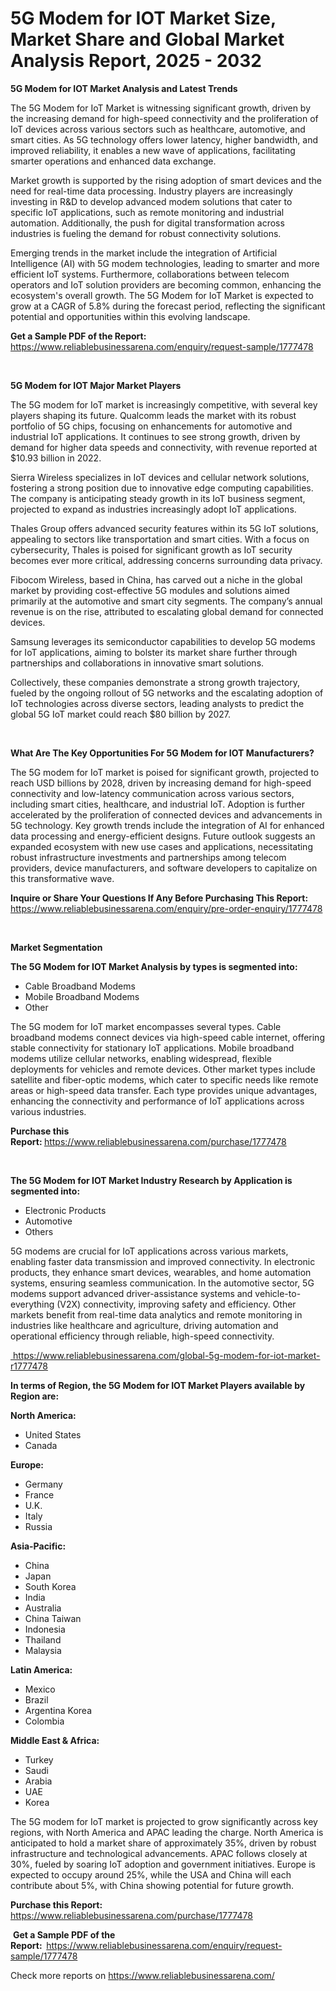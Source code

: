 <p><h1>5G Modem for IOT Market Size, Market Share and Global Market Analysis Report, 2025 - 2032</h1></p><p><strong>5G Modem for IOT Market Analysis and Latest Trends</strong></p>
<p><p>The 5G Modem for IoT Market is witnessing significant growth, driven by the increasing demand for high-speed connectivity and the proliferation of IoT devices across various sectors such as healthcare, automotive, and smart cities. As 5G technology offers lower latency, higher bandwidth, and improved reliability, it enables a new wave of applications, facilitating smarter operations and enhanced data exchange.</p><p>Market growth is supported by the rising adoption of smart devices and the need for real-time data processing. Industry players are increasingly investing in R&D to develop advanced modem solutions that cater to specific IoT applications, such as remote monitoring and industrial automation. Additionally, the push for digital transformation across industries is fueling the demand for robust connectivity solutions.</p><p>Emerging trends in the market include the integration of Artificial Intelligence (AI) with 5G modem technologies, leading to smarter and more efficient IoT systems. Furthermore, collaborations between telecom operators and IoT solution providers are becoming common, enhancing the ecosystem's overall growth. The 5G Modem for IoT Market is expected to grow at a CAGR of 5.8% during the forecast period, reflecting the significant potential and opportunities within this evolving landscape.</p></p>
<p><strong>Get a Sample PDF of the Report:&nbsp;</strong> <a href="https://www.reliablebusinessarena.com/enquiry/request-sample/1777478?utm_campaign=2746&utm_medium=2&utm_source=Github&utm_content=ia&utm_term=05032025&utm_id=5g-modem-for-iot">https://www.reliablebusinessarena.com/enquiry/request-sample/1777478</a></p>
<p>&nbsp;</p>
<p><strong>5G Modem for IOT Major Market Players</strong></p>
<p><p>The 5G modem for IoT market is increasingly competitive, with several key players shaping its future. Qualcomm leads the market with its robust portfolio of 5G chips, focusing on enhancements for automotive and industrial IoT applications. It continues to see strong growth, driven by demand for higher data speeds and connectivity, with revenue reported at $10.93 billion in 2022.</p><p>Sierra Wireless specializes in IoT devices and cellular network solutions, fostering a strong position due to innovative edge computing capabilities. The company is anticipating steady growth in its IoT business segment, projected to expand as industries increasingly adopt IoT applications.</p><p>Thales Group offers advanced security features within its 5G IoT solutions, appealing to sectors like transportation and smart cities. With a focus on cybersecurity, Thales is poised for significant growth as IoT security becomes ever more critical, addressing concerns surrounding data privacy.</p><p>Fibocom Wireless, based in China, has carved out a niche in the global market by providing cost-effective 5G modules and solutions aimed primarily at the automotive and smart city segments. The company’s annual revenue is on the rise, attributed to escalating global demand for connected devices.</p><p>Samsung leverages its semiconductor capabilities to develop 5G modems for IoT applications, aiming to bolster its market share further through partnerships and collaborations in innovative smart solutions. </p><p>Collectively, these companies demonstrate a strong growth trajectory, fueled by the ongoing rollout of 5G networks and the escalating adoption of IoT technologies across diverse sectors, leading analysts to predict the global 5G IoT market could reach $80 billion by 2027.</p></p>
<p>&nbsp;</p>
<p><strong>What Are The Key Opportunities For 5G Modem for IOT Manufacturers?</strong></p>
<p><p>The 5G modem for IoT market is poised for significant growth, projected to reach USD billions by 2028, driven by increasing demand for high-speed connectivity and low-latency communication across various sectors, including smart cities, healthcare, and industrial IoT. Adoption is further accelerated by the proliferation of connected devices and advancements in 5G technology. Key growth trends include the integration of AI for enhanced data processing and energy-efficient designs. Future outlook suggests an expanded ecosystem with new use cases and applications, necessitating robust infrastructure investments and partnerships among telecom providers, device manufacturers, and software developers to capitalize on this transformative wave.</p></p>
<p><strong>Inquire or Share Your Questions If Any Before Purchasing This Report:</strong> <a href="https://www.reliablebusinessarena.com/enquiry/pre-order-enquiry/1777478?utm_campaign=2746&utm_medium=2&utm_source=Github&utm_content=ia&utm_term=05032025&utm_id=5g-modem-for-iot">https://www.reliablebusinessarena.com/enquiry/pre-order-enquiry/1777478</a></p>
<p>&nbsp;</p>
<p><strong>Market Segmentation</strong></p>
<p><strong>The 5G Modem for IOT Market Analysis by types is segmented into:</strong></p>
<p><ul><li>Cable Broadband Modems</li><li>Mobile Broadband Modems</li><li>Other</li></ul></p>
<p><p>The 5G modem for IoT market encompasses several types. Cable broadband modems connect devices via high-speed cable internet, offering stable connectivity for stationary IoT applications. Mobile broadband modems utilize cellular networks, enabling widespread, flexible deployments for vehicles and remote devices. Other market types include satellite and fiber-optic modems, which cater to specific needs like remote areas or high-speed data transfer. Each type provides unique advantages, enhancing the connectivity and performance of IoT applications across various industries.</p></p>
<p><strong>Purchase this Report:&nbsp;</strong><a href="https://www.reliablebusinessarena.com/purchase/1777478?utm_campaign=2746&utm_medium=2&utm_source=Github&utm_content=ia&utm_term=05032025&utm_id=5g-modem-for-iot">https://www.reliablebusinessarena.com/purchase/1777478</a></p>
<p>&nbsp;</p>
<p><strong>The 5G Modem for IOT Market Industry Research by Application is segmented into:</strong></p>
<p><ul><li>Electronic Products</li><li>Automotive</li><li>Others</li></ul></p>
<p><p>5G modems are crucial for IoT applications across various markets, enabling faster data transmission and improved connectivity. In electronic products, they enhance smart devices, wearables, and home automation systems, ensuring seamless communication. In the automotive sector, 5G modems support advanced driver-assistance systems and vehicle-to-everything (V2X) connectivity, improving safety and efficiency. Other markets benefit from real-time data analytics and remote monitoring in industries like healthcare and agriculture, driving automation and operational efficiency through reliable, high-speed connectivity.</p></p>
<p><a href="https://www.reliablebusinessarena.com/global-5g-modem-for-iot-market-r1777478?utm_campaign=2746&utm_medium=2&utm_source=Github&utm_content=ia&utm_term=05032025&utm_id=5g-modem-for-iot">&nbsp;https://www.reliablebusinessarena.com/global-5g-modem-for-iot-market-r1777478</a></p>
<p><strong>In terms of Region, the 5G Modem for IOT Market Players available by Region are:</strong></p>
<p>
    <p> <strong> North America: </strong>
        <ul>
            <li>United States</li>
            <li>Canada</li>
        </ul>
        </p> 
    <p> <strong> Europe: </strong>
        <ul>
            <li>Germany</li>
            <li>France</li>
            <li>U.K.</li>
            <li>Italy</li>
            <li>Russia</li>
        </ul>
        </p> 
    <p> <strong> Asia-Pacific: </strong>
        <ul>
            <li>China</li>
            <li>Japan</li>
            <li>South Korea</li>
            <li>India</li>
            <li>Australia</li>
            <li>China Taiwan</li>
            <li>Indonesia</li>
            <li>Thailand</li>
            <li>Malaysia</li>
        </ul>
        </p> 
    <p> <strong> Latin America: </strong>
        <ul>
            <li>Mexico</li>
            <li>Brazil</li>
            <li>Argentina Korea</li>
            <li>Colombia</li>
        </ul>
        </p> 
    <p> <strong> Middle East & Africa: </strong>
        <ul>
            <li>Turkey</li>
            <li>Saudi</li>
            <li>Arabia</li>
            <li>UAE</li>
            <li>Korea</li>
        </ul>
    </p>
    </p>
<p><p>The 5G modem for IoT market is projected to grow significantly across key regions, with North America and APAC leading the charge. North America is anticipated to hold a market share of approximately 35%, driven by robust infrastructure and technological advancements. APAC follows closely at 30%, fueled by soaring IoT adoption and government initiatives. Europe is expected to occupy around 25%, while the USA and China will each contribute about 5%, with China showing potential for future growth.</p></p>
<p><strong>Purchase this Report: </strong><a href="https://www.reliablebusinessarena.com/purchase/1777478?utm_campaign=2746&utm_medium=2&utm_source=Github&utm_content=ia&utm_term=05032025&utm_id=5g-modem-for-iot">https://www.reliablebusinessarena.com/purchase/1777478</a></p>
<p>&nbsp;<strong>Get a Sample PDF of the Report:&nbsp;&nbsp;</strong><a href="https://www.reliablebusinessarena.com/enquiry/request-sample/1777478?utm_campaign=2746&utm_medium=2&utm_source=Github&utm_content=ia&utm_term=05032025&utm_id=5g-modem-for-iot">https://www.reliablebusinessarena.com/enquiry/request-sample/1777478</a></p>
<p><strong></strong></p>
<p>Check more reports on <a href="https://www.reliablebusinessarena.com/?utm_campaign=2746&utm_medium=2&utm_source=Github&utm_content=ia&utm_term=05032025&utm_id=5g-modem-for-iot">https://www.reliablebusinessarena.com/</a></p>